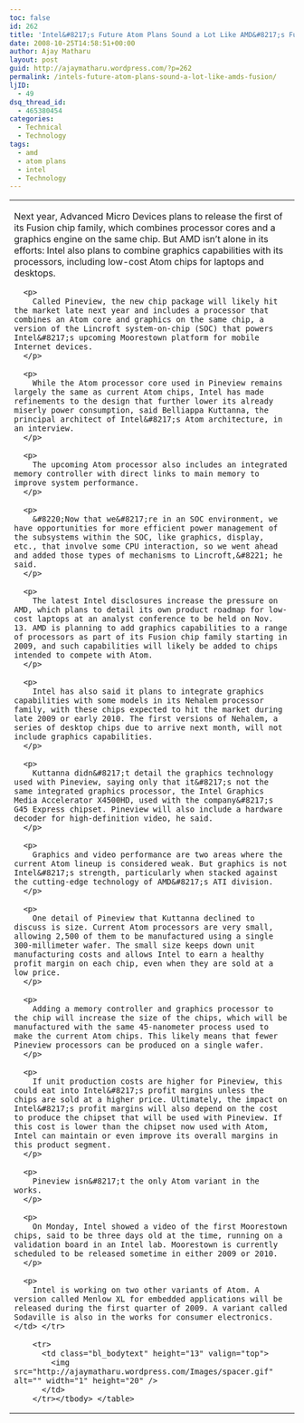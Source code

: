 ```yaml
---
toc: false
id: 262
title: 'Intel&#8217;s Future Atom Plans Sound a Lot Like AMD&#8217;s Fusion'
date: 2008-10-25T14:58:51+00:00
author: Ajay Matharu
layout: post
guid: http://ajaymatharu.wordpress.com/?p=262
permalink: /intels-future-atom-plans-sound-a-lot-like-amds-fusion/
ljID:
  - 49
dsq_thread_id:
  - 465380454
categories:
  - Technical
  - Technology
tags:
  - amd
  - atom plans
  - intel
  - Technology
---
```

<table border="0" cellspacing="0" cellpadding="0" width="100%">
  <tr>
    <td class="bl_bodytext" valign="top">
      <p align="left">
        Next year, Advanced Micro Devices plans to release the first of its Fusion chip family, which combines processor cores and a graphics engine on the same chip. But AMD isn&#8217;t alone in its efforts: Intel also plans to combine graphics capabilities with its processors, including low-cost Atom chips for laptops and desktops.
      </p>
      
      <p>
        Called Pineview, the new chip package will likely hit the market late next year and includes a processor that combines an Atom core and graphics on the same chip, a version of the Lincroft system-on-chip (SOC) that powers Intel&#8217;s upcoming Moorestown platform for mobile Internet devices.
      </p>
      
      <p>
        While the Atom processor core used in Pineview remains largely the same as current Atom chips, Intel has made refinements to the design that further lower its already miserly power consumption, said Belliappa Kuttanna, the principal architect of Intel&#8217;s Atom architecture, in an interview.
      </p>
      
      <p>
        The upcoming Atom processor also includes an integrated memory controller with direct links to main memory to improve system performance.
      </p>
      
      <p>
        &#8220;Now that we&#8217;re in an SOC environment, we have opportunities for more efficient power management of the subsystems within the SOC, like graphics, display, etc., that involve some CPU interaction, so we went ahead and added those types of mechanisms to Lincroft,&#8221; he said.
      </p>
      
      <p>
        The latest Intel disclosures increase the pressure on AMD, which plans to detail its own product roadmap for low-cost laptops at an analyst conference to be held on Nov. 13. AMD is planning to add graphics capabilities to a range of processors as part of its Fusion chip family starting in 2009, and such capabilities will likely be added to chips intended to compete with Atom.
      </p>
      
      <p>
        Intel has also said it plans to integrate graphics capabilities with some models in its Nehalem processor family, with these chips expected to hit the market during late 2009 or early 2010. The first versions of Nehalem, a series of desktop chips due to arrive next month, will not include graphics capabilities.
      </p>
      
      <p>
        Kuttanna didn&#8217;t detail the graphics technology used with Pineview, saying only that it&#8217;s not the same integrated graphics processor, the Intel Graphics Media Accelerator X4500HD, used with the company&#8217;s G45 Express chipset. Pineview will also include a hardware decoder for high-definition video, he said.
      </p>
      
      <p>
        Graphics and video performance are two areas where the current Atom lineup is considered weak. But graphics is not Intel&#8217;s strength, particularly when stacked against the cutting-edge technology of AMD&#8217;s ATI division.
      </p>
      
      <p>
        One detail of Pineview that Kuttanna declined to discuss is size. Current Atom processors are very small, allowing 2,500 of them to be manufactured using a single 300-millimeter wafer. The small size keeps down unit manufacturing costs and allows Intel to earn a healthy profit margin on each chip, even when they are sold at a low price.
      </p>
      
      <p>
        Adding a memory controller and graphics processor to the chip will increase the size of the chips, which will be manufactured with the same 45-nanometer process used to make the current Atom chips. This likely means that fewer Pineview processors can be produced on a single wafer.
      </p>
      
      <p>
        If unit production costs are higher for Pineview, this could eat into Intel&#8217;s profit margins unless the chips are sold at a higher price. Ultimately, the impact on Intel&#8217;s profit margins will also depend on the cost to produce the chipset that will be used with Pineview. If this cost is lower than the chipset now used with Atom, Intel can maintain or even improve its overall margins in this product segment.
      </p>
      
      <p>
        Pineview isn&#8217;t the only Atom variant in the works.
      </p>
      
      <p>
        On Monday, Intel showed a video of the first Moorestown chips, said to be three days old at the time, running on a validation board in an Intel lab. Moorestown is currently scheduled to be released sometime in either 2009 or 2010.
      </p>
      
      <p>
        Intel is working on two other variants of Atom. A version called Menlow XL for embedded applications will be released during the first quarter of 2009. A variant called Sodaville is also in the works for consumer electronics.</td> </tr> 
        
        <tr>
          <td class="bl_bodytext" height="13" valign="top">
            <img src="http://ajaymatharu.wordpress.com/Images/spacer.gif" alt="" width="1" height="20" />
          </td>
        </tr></tbody> </table>
